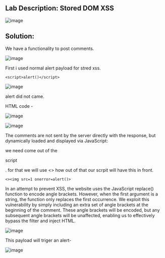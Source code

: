 ## Lab Description: Stored DOM XSS

![image](https://github.com/jayshah17/PortSwiggerLabs/assets/76842630/1f2f9ee1-7807-4ba0-beef-ef9e5ae94029)

## Solution: 

We have a functionality to post comments.

![image](https://github.com/jayshah17/PortSwiggerLabs/assets/76842630/d197609f-1f88-4f0d-b30c-9c9b9261333a)

First i used normal alert payload for stred xss.
```
<script>alert()</script>
```

![image](https://github.com/jayshah17/PortSwiggerLabs/assets/76842630/8950894e-a731-480d-a94a-798d29fefa8c)

alert did not came.

HTML code -

![image](https://github.com/jayshah17/PortSwiggerLabs/assets/76842630/fa9d64b0-3187-4743-9452-9c525bf03c01)

![image](https://github.com/jayshah17/PortSwiggerLabs/assets/76842630/98882eb7-29fc-4e8c-92b2-bcd4c2c01cd2)

The comments are not sent by the server directly with the response, but dynamically loaded and displayed via JavaScript:

we need come out of the <p> script </p>. for that we will use <> how out of that our scrpit will have this in front.
```
<><img src=1 onerror=alert()>
```

In an attempt to prevent XSS, the website uses the JavaScript replace() function to encode angle brackets. However, when the first argument is a string, the function only replaces the first occurrence. We exploit this vulnerability by simply including an extra set of angle brackets at the beginning of the comment. These angle brackets will be encoded, but any subsequent angle brackets will be unaffected, enabling us to effectively bypass the filter and inject HTML.

![image](https://github.com/jayshah17/PortSwiggerLabs/assets/76842630/c0ce2555-1b9b-4256-9ac5-71941217b7a8)

This payload will triger an alert-

![image](https://github.com/jayshah17/PortSwiggerLabs/assets/76842630/55f9ef8b-f7db-4a94-8aba-829aeff38c55)

